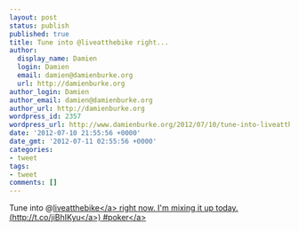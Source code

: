 ```yaml
---
layout: post
status: publish
published: true
title: Tune into @liveatthebike right...
author:
  display_name: Damien
  login: Damien
  email: damien@damienburke.org
  url: http://damienburke.org
author_login: Damien
author_email: damien@damienburke.org
author_url: http://damienburke.org
wordpress_id: 2357
wordpress_url: http://www.damienburke.org/2012/07/10/tune-into-liveatthebike-right/
date: '2012-07-10 21:55:56 +0000'
date_gmt: '2012-07-11 02:55:56 +0000'
categories:
- tweet
tags:
- tweet
comments: []
---
```

<p>Tune into @<a href="http:&#47;&#47;twitter.com&#47;liveatthebike" class="aktt_username">liveatthebike<&#47;a> right now. I'm mixing it up today. (<a href="http:&#47;&#47;t.co&#47;jiBhIKyu" rel="nofollow">http:&#47;&#47;t.co&#47;jiBhIKyu<&#47;a>) #<a href="http:&#47;&#47;search.twitter.com&#47;search?q=%23poker" class="aktt_hashtag">poker<&#47;a></p>
